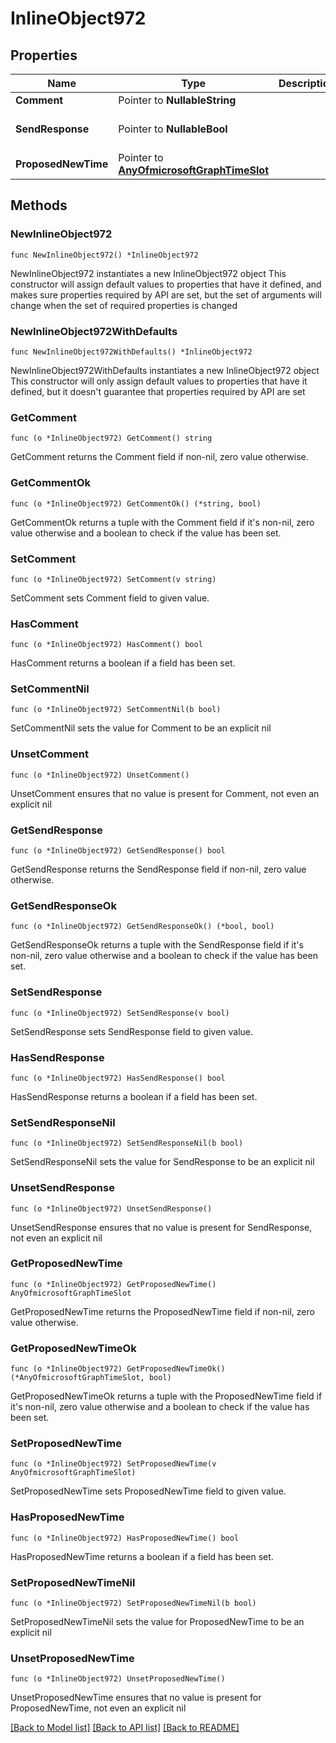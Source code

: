 # InlineObject972

## Properties

Name | Type | Description | Notes
------------ | ------------- | ------------- | -------------
**Comment** | Pointer to **NullableString** |  | [optional] 
**SendResponse** | Pointer to **NullableBool** |  | [optional] [default to false]
**ProposedNewTime** | Pointer to [**AnyOfmicrosoftGraphTimeSlot**](anyOf&lt;microsoft.graph.timeSlot&gt;.md) |  | [optional] 

## Methods

### NewInlineObject972

`func NewInlineObject972() *InlineObject972`

NewInlineObject972 instantiates a new InlineObject972 object
This constructor will assign default values to properties that have it defined,
and makes sure properties required by API are set, but the set of arguments
will change when the set of required properties is changed

### NewInlineObject972WithDefaults

`func NewInlineObject972WithDefaults() *InlineObject972`

NewInlineObject972WithDefaults instantiates a new InlineObject972 object
This constructor will only assign default values to properties that have it defined,
but it doesn't guarantee that properties required by API are set

### GetComment

`func (o *InlineObject972) GetComment() string`

GetComment returns the Comment field if non-nil, zero value otherwise.

### GetCommentOk

`func (o *InlineObject972) GetCommentOk() (*string, bool)`

GetCommentOk returns a tuple with the Comment field if it's non-nil, zero value otherwise
and a boolean to check if the value has been set.

### SetComment

`func (o *InlineObject972) SetComment(v string)`

SetComment sets Comment field to given value.

### HasComment

`func (o *InlineObject972) HasComment() bool`

HasComment returns a boolean if a field has been set.

### SetCommentNil

`func (o *InlineObject972) SetCommentNil(b bool)`

 SetCommentNil sets the value for Comment to be an explicit nil

### UnsetComment
`func (o *InlineObject972) UnsetComment()`

UnsetComment ensures that no value is present for Comment, not even an explicit nil
### GetSendResponse

`func (o *InlineObject972) GetSendResponse() bool`

GetSendResponse returns the SendResponse field if non-nil, zero value otherwise.

### GetSendResponseOk

`func (o *InlineObject972) GetSendResponseOk() (*bool, bool)`

GetSendResponseOk returns a tuple with the SendResponse field if it's non-nil, zero value otherwise
and a boolean to check if the value has been set.

### SetSendResponse

`func (o *InlineObject972) SetSendResponse(v bool)`

SetSendResponse sets SendResponse field to given value.

### HasSendResponse

`func (o *InlineObject972) HasSendResponse() bool`

HasSendResponse returns a boolean if a field has been set.

### SetSendResponseNil

`func (o *InlineObject972) SetSendResponseNil(b bool)`

 SetSendResponseNil sets the value for SendResponse to be an explicit nil

### UnsetSendResponse
`func (o *InlineObject972) UnsetSendResponse()`

UnsetSendResponse ensures that no value is present for SendResponse, not even an explicit nil
### GetProposedNewTime

`func (o *InlineObject972) GetProposedNewTime() AnyOfmicrosoftGraphTimeSlot`

GetProposedNewTime returns the ProposedNewTime field if non-nil, zero value otherwise.

### GetProposedNewTimeOk

`func (o *InlineObject972) GetProposedNewTimeOk() (*AnyOfmicrosoftGraphTimeSlot, bool)`

GetProposedNewTimeOk returns a tuple with the ProposedNewTime field if it's non-nil, zero value otherwise
and a boolean to check if the value has been set.

### SetProposedNewTime

`func (o *InlineObject972) SetProposedNewTime(v AnyOfmicrosoftGraphTimeSlot)`

SetProposedNewTime sets ProposedNewTime field to given value.

### HasProposedNewTime

`func (o *InlineObject972) HasProposedNewTime() bool`

HasProposedNewTime returns a boolean if a field has been set.

### SetProposedNewTimeNil

`func (o *InlineObject972) SetProposedNewTimeNil(b bool)`

 SetProposedNewTimeNil sets the value for ProposedNewTime to be an explicit nil

### UnsetProposedNewTime
`func (o *InlineObject972) UnsetProposedNewTime()`

UnsetProposedNewTime ensures that no value is present for ProposedNewTime, not even an explicit nil

[[Back to Model list]](../README.md#documentation-for-models) [[Back to API list]](../README.md#documentation-for-api-endpoints) [[Back to README]](../README.md)


